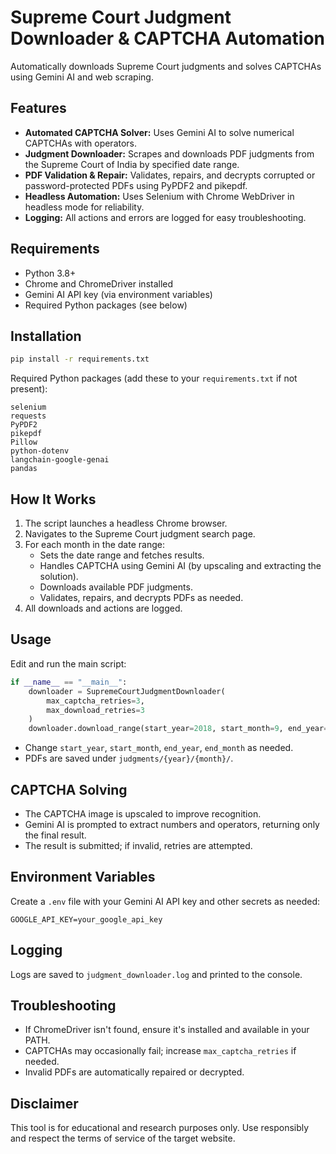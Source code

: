 # Supreme Court Judgment Downloader & CAPTCHA Automation

Automatically downloads Supreme Court judgments and solves CAPTCHAs using Gemini AI and web scraping.

## Features

- **Automated CAPTCHA Solver:** Uses Gemini AI to solve numerical CAPTCHAs with operators.
- **Judgment Downloader:** Scrapes and downloads PDF judgments from the Supreme Court of India by specified date range.
- **PDF Validation & Repair:** Validates, repairs, and decrypts corrupted or password-protected PDFs using PyPDF2 and pikepdf.
- **Headless Automation:** Uses Selenium with Chrome WebDriver in headless mode for reliability.
- **Logging:** All actions and errors are logged for easy troubleshooting.

## Requirements

- Python 3.8+
- Chrome and ChromeDriver installed
- Gemini AI API key (via environment variables)
- Required Python packages (see below)

## Installation

```bash
pip install -r requirements.txt
```

Required Python packages (add these to your `requirements.txt` if not present):

```
selenium
requests
PyPDF2
pikepdf
Pillow
python-dotenv
langchain-google-genai
pandas
```

## How It Works

1. The script launches a headless Chrome browser.
2. Navigates to the Supreme Court judgment search page.
3. For each month in the date range:
    - Sets the date range and fetches results.
    - Handles CAPTCHA using Gemini AI (by upscaling and extracting the solution).
    - Downloads available PDF judgments.
    - Validates, repairs, and decrypts PDFs as needed.
4. All downloads and actions are logged.

## Usage

Edit and run the main script:

```python
if __name__ == "__main__":
    downloader = SupremeCourtJudgmentDownloader(
        max_captcha_retries=3,
        max_download_retries=3
    )
    downloader.download_range(start_year=2018, start_month=9, end_year=2018, end_month=10)
```

- Change `start_year`, `start_month`, `end_year`, `end_month` as needed.
- PDFs are saved under `judgments/{year}/{month}/`.

## CAPTCHA Solving

- The CAPTCHA image is upscaled to improve recognition.
- Gemini AI is prompted to extract numbers and operators, returning only the final result.
- The result is submitted; if invalid, retries are attempted.

## Environment Variables

Create a `.env` file with your Gemini AI API key and other secrets as needed:

```
GOOGLE_API_KEY=your_google_api_key
```

## Logging

Logs are saved to `judgment_downloader.log` and printed to the console.

## Troubleshooting

- If ChromeDriver isn't found, ensure it's installed and available in your PATH.
- CAPTCHAs may occasionally fail; increase `max_captcha_retries` if needed.
- Invalid PDFs are automatically repaired or decrypted.


## Disclaimer

This tool is for educational and research purposes only. Use responsibly and respect the terms of service of the target website.

